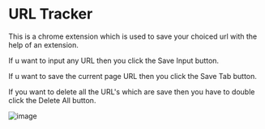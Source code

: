# URL Tracker

This is a chrome extension which is used to save your choiced url with the help of an extension.

If u want to input any URL then you click the Save Input button.

If u want to save the current page URL then you click the Save Tab button.

If you want to delete all the URL's which are save then you have to double click the Delete All button.


![image](https://user-images.githubusercontent.com/51241123/154828090-e3d1f8e2-c23e-40f9-8e47-33262e7b3abb.png)




